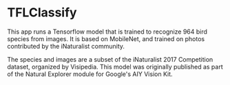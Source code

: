 # TFLClassify

This app runs a Tensorflow model that is trained to recognize 964 bird species from images. It is based on MobileNet, and trained on photos contributed by the iNaturalist community.

The species and images are a subset of the iNaturalist 2017 Competition dataset, organized by Visipedia. This model was originally published as part of the Natural Explorer module for Google's AIY Vision Kit.
